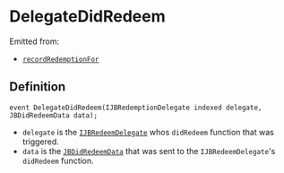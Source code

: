 # DelegateDidRedeem

Emitted from:

* [`recordRedemptionFor`](../write/recordredemptionfor.md)

## Definition

```solidity
event DelegateDidRedeem(IJBRedemptionDelegate indexed delegate, JBDidRedeemData data);
```

* `delegate` is the [`IJBRedeemDelegate`](../../../../interfaces/ijbredemptiondelegate.md) whos `didRedeem` function that was triggered.
* `data` is the [`JBDidRedeemData`](../../../../data-structures/jbdidredeemdata.md) that was sent to the `IJBRedeemDelegate`'s `didRedeem` function.
